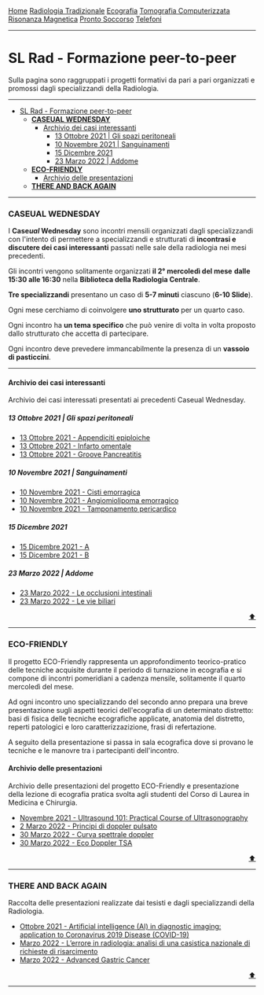 
<head>
  <link rel="shortcut icon" type="image/x-icon" href="https://sl-rad.github.io/SL-Rad-Vademecum/favicon/favicon.ico" />
  <link rel="apple-touch-icon" sizes="180x180" href="https://sl-rad.github.io/SL-Rad-Vademecum/favicon/apple-touch-icon.png">
  <link rel="icon" type="image/png" sizes="32x32" href="https://sl-rad.github.io/SL-Rad-Vademecum/favicon/favicon-32x32.png">
  <link rel="icon" type="image/png" sizes="16x16" href="https://sl-rad.github.io/SL-Rad-Vademecum/favicon/favicon-16x16.png">
  <link rel="manifest" href="https://sl-rad.github.io/SL-Rad-Vademecum/favicon/site.webmanifest">
  <title>SL Rad Vademecum</title> 
</head>

<div class="topnav">
  <a href="https://sl-rad.github.io/SL-Rad-Vademecum">Home</a>
  <a href="https://sl-rad.github.io/SL-Rad-Vademecum/radiologia_tradizionale.html">Radiologia Tradizionale</a>
  <a href="https://sl-rad.github.io/SL-Rad-Vademecum/ecografia.html">Ecografia</a>
  <a href="https://sl-rad.github.io/SL-Rad-Vademecum/tomografia_computerizzata.html">Tomografia Computerizzata</a>
  <a href="https://sl-rad.github.io/SL-Rad-Vademecum/risonanza_magnetica.html">Risonanza Magnetica</a>
  <a href="https://sl-rad.github.io/SL-Rad-Vademecum/pronto_soccorso.html">Pronto Soccorso</a>
  <a href="https://sl-rad.github.io/SL-Rad-Vademecum/contatti.html">Telefoni</a>
</div>

- - -

# SL Rad - Formazione peer-to-peer

Sulla pagina sono raggruppati i progetti formativi da pari a pari organizzati e promossi dagli specializzandi della Radiologia.

- - -

- [SL Rad - Formazione peer-to-peer](#sl-rad---formazione-peer-to-peer)
    - [**CASEUAL WEDNESDAY**](#caseual-wednesday)
      - [Archivio dei casi interessanti](#archivio-dei-casi-interessanti)
        - [13 Ottobre 2021 \| Gli spazi peritoneali](#13-ottobre-2021--gli-spazi-peritoneali)
        - [10 Novembre 2021 \| Sanguinamenti](#10-novembre-2021--sanguinamenti)
        - [15 Dicembre 2021](#15-dicembre-2021)
        - [23 Marzo 2022 \| Addome](#23-marzo-2022--addome)
    - [**ECO-FRIENDLY**](#eco-friendly)
      - [Archivio delle presentazioni](#archivio-delle-presentazioni)
    - [**THERE AND BACK AGAIN**](#there-and-back-again)

- - -

### **CASEUAL WEDNESDAY**

I **Case*ual* Wednesday** sono incontri mensili organizzati dagli specializzandi con l'intento di permettere a specializzandi e strutturati di **incontrasi e discutere dei casi interessanti** passati nelle sale della radiologia nei mesi precedenti.

Gli incontri vengono solitamente organizzati **il 2° mercoledì del mese** **dalle 15:30 alle 16:30** nella **Biblioteca della Radiologia Centrale**.

**Tre specializzandi** presentano un caso di **5-7 minuti** ciascuno (**6-10 Slide**).

Ogni mese cerchiamo di coinvolgere **uno strutturato** per un quarto caso.

Ogni incontro ha **un tema specifico** che può venire di volta in volta proposto dallo strutturato che accetta di partecipare.

Ogni incontro deve prevedere immancabilmente la presenza di un **vassoio di pasticcini**.

---

#### Archivio dei casi interessanti

Archivio dei casi interessati presentati ai precedenti Caseual Wednesday.

##### 13 Ottobre 2021 \| Gli spazi peritoneali

- [13 Ottobre 2021 - Appendiciti epiploiche](caseual_wednesdays/2021-10-13/appendicite_epiploica.html)
- [13 Ottobre 2021 - Infarto omentale](caseual_wednesdays/2021-10-13/infarto_omentale.html)
- [13 Ottobre 2021 - Groove Pancreatitis](caseual_wednesdays/2021-10-13/groove_pancreatitis.html)


##### 10 Novembre 2021 \| Sanguinamenti

- [10 Novembre 2021 - Cisti emorragica](caseual_wednesdays/2021-11-10/cisti_emorragica.html)
- [10 Novembre 2021 - Angiomiolipoma emorragico](caseual_wednesdays/2021-11-10/angiomiolipoma_emorragico.html)
- [10 Novembre 2021 - Tamponamento pericardico](caseual_wednesdays/2021-11-10/tamponamento_pericardico.html)

##### 15 Dicembre 2021

- [15 Dicembre 2021 - A]()
- [15 Dicembre 2021 - B]()

##### 23 Marzo 2022 \| Addome

- [23 Marzo 2022 - Le occlusioni intestinali](caseual_wednesdays/2022-03-23/occlusioni_intestinali.html)
- [23 Marzo 2022 - Le vie biliari](caseual_wednesdays/2022-03-23/vie_biliari.html)

<div style="text-align: right">
<a href="#sl-rad---formazione-peer-to-peer">⬆️</a>
</div>

---

<!---
#### Come preparsi al Case*ual* Wednesday?

[Caseual Wednesday &rarr; Vademecum](https://sl-rad.github.io/SL-Rad-Vademecum/caseual_wednesdays/how_to_be_caseual_on_wednesday.html)

<div style="text-align: right">
<a href="#sl-rad---formazione-peer-to-peer">⬆️</a>
</div>

---

-->

### **ECO-FRIENDLY**

Il progetto ECO-Friendly rappresenta un approfondimento teorico-pratico delle tecniche acquisite durante il periodo di turnazione in ecografia e si compone di incontri pomeridiani a cadenza mensile, solitamente il quarto mercoledì del mese.

Ad ogni incontro uno specializzando del secondo anno prepara una breve presentazione sugli aspetti teorici dell'ecografia di un determinato distretto: basi di fisica delle tecniche ecografiche applicate, anatomia del distretto, reperti patologici e loro caratterizzazizione, frasi di refertazione.

A seguito della presentazione si passa in sala ecografica dove si provano le tecniche e le manovre tra i partecipanti dell'incontro.

#### Archivio delle presentazioni

Archivio delle presentazioni del progetto ECO-Friendly e presentazione della lezione di ecografia pratica svolta agli studenti del Corso di Laurea in Medicina e Chirurgia.

- [Novembre 2021 - Ultrasound 101: Practical Course of Ultrasonography](documents/slide_slrad/ultrasound101-practical_course_of_ultrasonography.html)
- [2 Marzo 2022 - Principi di doppler pulsato](https://sl-rad.github.io/SL-Rad-Vademecum/documents/slide_slrad/principi_di_doppler_pulsato.html)
- [30 Marzo 2022 - Curva spettrale doppler](https://sl-rad.github.io/SL-Rad-Vademecum/documents/slide_slrad/curva_spettrale_doppler.html)
- [30 Marzo 2022 - Eco Doppler TSA](https://sl-rad.github.io/SL-Rad-Vademecum/documents/slide_slrad/lezione_doppler_tsa_specializzandi.html)

<div style="text-align: right">
<a href="#sl-rad---formazione-peer-to-peer">⬆️</a>
</div>

---

### **THERE AND BACK AGAIN**

Raccolta delle presentazioni realizzate dai tesisti e dagli specializzandi della Radiologia.

- [Ottobre 2021 - Artificial intelligence (AI) in diagnostic imaging: application to Coronavirus 2019 Disease (COVID-19)](formazione_p2p/there_and_back_again/artificial_intelligence_(ai)_in_diagnostic_imaging_application_to_coronavirus_2019_disease_(covid-19).html)
- [Marzo 2022 - L’errore in radiologia: analisi di una casistica nazionale di richieste di risarcimento](formazione_p2p/there_and_back_again/errore_in_radiologia_analisi_di_una_casistica_nazionale_di_richieste_di_risarcimento.html)
- [Marzo 2022 - Advanced Gastric Cancer](formazione_p2p/there_and_back_again/advanced_gastric_cancer.html)

<div style="text-align: right">
<a href="#sl-rad---formazione-peer-to-peer">⬆️</a>
</div>

---